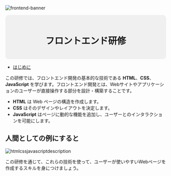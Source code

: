 ![frontend-banner](https://github.com/user-attachments/assets/d7b34f48-a35a-454b-af8e-5765d66ba55f)

<div align="center" style="background-color: #f0f0f0; padding: 20px; border-radius: 10px;">
  <h1 style="font-size: 2em; font-weight: bold;">フロントエンド研修</h1>
</div>

- [はじめに]()

この研修では、フロントエンド開発の基本的な技術である **HTML**、**CSS**、**JavaScript** を学びます。フロントエンド開発とは、Webサイトやアプリケーションのユーザーが直接操作する部分を設計・構築することです。

- **HTML** は Web ページの構造を作成します。
- **CSS** はそのデザインやレイアウトを決定します。
- **JavaScript** はページに動的な機能を追加し、ユーザーとのインタラクションを可能にします。

## 人間としての例にすると

![htmlcssjavascriptdescription](https://github.com/user-attachments/assets/c608d4c0-d807-41a2-a39d-ef5ee1985d49)

この研修を通じて、これらの技術を使って、ユーザーが使いやすいWebページを作成するスキルを身につけましょう。
